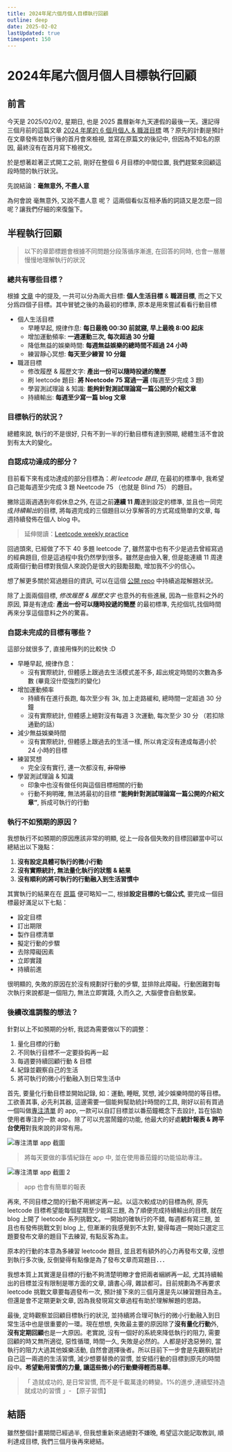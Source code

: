 ```yaml
---
title: 2024年尾六個月個人目標執行回顧
outline: deep
date: 2025-02-02
lastUpdated: true
timespent: 150
---
```


# 2024年尾六個月個人目標執行回顧

## 前言

今天是 2025/02/02, 星期日, 也是 2025 農曆新年九天連假的最後一天。還記得三個月前的這篇文章 [2024 年尾的 6 個月個人 & 職涯目標](./2024_6_month_goal.md) 嗎？原先的計劃是預計在文章發佈並執行後的首月會來檢視, 並寫在原篇文的後記中, 但因為不知名的原因, 最終沒有在首月寫下檢視文。

於是想著趁著正式開工之前, 剛好在整個 6 月目標的中間位置, 我們趕緊來回顧這段時間的執行狀況。

先說結論：**毫無意外, 不盡人意**

為何會說 毫無意外, 又說不盡人意 呢？ 這兩個看似互相矛盾的詞語又是怎麼一回呢？讓我們仔細的來復盤下。

## 半程執行回顧

> 以下的章節標題會根據不同問題分段落循序漸進, 在回答的同時, 也會一層層慢慢地理解執行的狀況

### 總共有哪些目標？
根據 [文章](./2024_6_month_goal.md) 中的提及, 一共可以分為兩大目標: **個人生活目標** & **職涯目標**, 而之下又分爲四個子目標。其中冒號之後的為最初的標準, 原本是用來嘗試看看行動目標

- 個人生活目標
	- 早睡早起, 規律作息: **每日最晚 00:30 前就寢, 早上最晚 8:00 起床**
	- 增加運動頻率: **一週運動三次, 每次超過 30 分鐘**
	- 降低無益的娛樂時間: **每週無益娛樂的總時間不超過 24 小時**
	- 練習靜心冥想: **每天至少練習 10 分鐘**
- 職涯目標
	- 修改履歷 & 履歷文字: **產出一份可以隨時投遞的簡歷**
	- 刷 leetcode 題目: **將 Neetcode 75 寫過一遍** (每週至少完成 3 題)
	- 學習測試理論 & 知識: **能夠針對測試理論寫一篇公開的介紹文章**
	- 持續輸出: **每週至少寫一篇 blog 文章**

### 目標執行的狀況？
總體來說, 執行的不是很好, 只有不到一半的行動目標有達到預期, 總體生活不會說到有太大的變化。

### 自認成功達成的部分？

目前看下來有成功達成的部分目標為：*刷 leetcode 題目*, 在最初的標準中, 我希望自己能每週至少完成 3 題 Neetcode 75 （也就是 Blind 75） 的題目。

撇除這兩週遇到年假休息之外, 在這之前**連續 11 周**達到設定的標準, 並且也一同完成*持續輸出*的目標, 將每週完成的三個題目以分享解答的方式寫成簡單的文章, 每週持續發佈在個人 blog 中。

> 延伸閱讀：[Leetcode weekly practice](./leetcode_weekly_practice/leetcode_weekly_practice_challenge.md)

回過頭來, 已經做了不下 40 多題 leetcode 了, 雖然當中也有不少是過去曾經寫過的經典題目, 但是這過程中我仍然學到很多。雖然是由儉入奢, 但是能連續 11 周達成兩個行動目標對我個人來說仍是很大的鼓勵鼓勵, 增加我不少的信心。 

想了解更多關於寫過題目的資訊, 可以在這個 [公開 repo](https://github.com/VictorChao996/leetcode/tree/main) 中持續追蹤解題狀況。

除了上面兩個目標, *修改履歷 & 履歷文字* 也意外的有些進展, 因為一些意料之外的原因, 算是有達成:  **產出一份可以隨時投遞的簡歷** 的最初標準, 先挖個坑,找個時間再來分享這個意料之外的驚喜。
### 自認未完成的目標有哪些？

這部分就很多了,  直接用條列的比較快 :D
- 早睡早起, 規律作息：
	- 沒有實際統計, 但體感上跟過去生活模式差不多, 超出規定時間的次數為多數 (畢竟沒什麼強烈的變化)
- 增加運動頻率
	- 持續有在進行長跑, 每次至少有 3k, 加上走路緩和, 總時間一定超過 30  分鐘
	- 沒有實際統計, 但體感上絕對沒有每週 3 次運動, 每次至少 30 分 （若扣除通勤的話）
- 減少無益娛樂時間
	- 沒有實際統計, 但體感上跟過去的生活一樣, 所以肯定沒有達成每週小於 24 小時的目標
- 練習冥想
	- 完全沒有實行, 連一次都沒有, ~~非常慘~~
- 學習測試理論 & 知識
	- 印象中也沒有做任何與這個目標相關的行動
	- 行動不夠明確, 無法將最初的目標 **”能夠針對測試理論寫一篇公開的介紹文章“**, 拆成可執行的行動


### 執行不如預期的原因？
我想執行不如預期的原因應該非常的明顯, 從上一段各個失敗的目標回顧當中可以總結出以下幾點：

1. **沒有設定具體可執行的微小行動**
2. **沒有實際統計, 無法量化執行的狀態 & 結果**
3. **沒有順利的將可執行的行動融入到生活習慣中**

其實執行的結果在在 [原篇](./2024_6_month_goal.md) 便可略知一二, 根據**設定目標的七個公式**, 要完成一個目標最好滿足以下七點：

- 設定目標
- 訂出期限
- 製作目標清單
- 擬定行動的步驟
- 去除障礙因素
- 立即實踐
- 持續前進

很明顯的, 失敗的原因在於沒有規劃好行動的步驟, 並排除此障礙。行動困難對每次執行來說都是一個阻力, 無法立即實踐, 久而久之, 大腦便會自動放棄。 

### 後續改進調整的想法？

針對以上不如預期的分析, 我認為需要做以下的調整：

1. 量化目標的行動
2. 不同執行目標不一定要掛鈎再一起
3. 每週要持續回顧行動 & 目標
4. 紀錄並觀察自己的生活
5. 將可執行的微小行動融入到日常生活中


首先, 要量化行動目標並開始記錄, 如：運動, 睡眠, 冥想, 減少娛樂時間的等目標。工欲善其事, 必先利其器, 這邊需要一個能夠幫助統計時間的工具, 剛好以前有買過一個叫做[專注清單](https://play.google.com/store/apps/details?id=com.superelement.pomodoro&hl=zh_TW&pli=1) 的 app, 一款可以自訂目標並以番茄鐘概念下去設計, 旨在協助使用者專注的一款 app。除了可以充當鬧鐘的功能, 他最大的好處**統計報表 & 跨平台使用**對我來說的非常有用。

![專注清單 app 截圖](./img/screenshot1.png)
> 將每天要做的事情紀錄在 app 中, 並在使用番茄鐘的功能協助專注。

![專注清單 app 截圖 2](./img/screenshot2.png)
> app 也會有簡單的報表

再來, 不同目標之間的行動不用綁定再一起。以這次較成功的目標為例,  原先 leetcode 目標希望能每個星期至少能寫三題, 為了順便完成持續輸出的目標, 就在 blog 上開了 leetcode 系列挑戰文。一開始的確執行的不錯, 每週都有寫三題, 並且也有發佈挑戰文到 blog 上, 但漸漸的我感覺到不太對, 變得每週一開始只選定三題要發布文章的題目下去練習, 有點反客為主。

原本的行動的本意為多練習 leetcode 題目, 並且若有額外的心力再發布文章, 沒想到執行多次後, 反倒變得有點像是為了發布文章而寫題目．．． 

我想本質上其實還是目標的行動不夠清楚明瞭才會把兩者綑綁再一起, 尤其持續輸出的目標並沒有限制是哪方面的文章, 讀書心得, 雜談都可。目前規劃為不再要求 leetcode 挑戰文章要每週發布一次, 預計接下來的三個月還是先以練習題目為主。但還是會不定期更新文章, 因為我發現寫文章過程有助於理解解題的思路。

最後, 定時觀察並回顧目標執行的狀況, 並持續將合理可執行的微小行動融入到日常生活中也是很重要的一環。現在想想, 失敗最主要的原因除了**沒有量化行動**外, **沒有定期回顧**也是一大原因。老實說, 沒有一個好的系統來降低執行的阻力, 需要回顧的時又無所適從, 惡性循環, 時間一久, 失敗是必然的。人都是好逸惡勞的, 當執行的阻力大過其他娛樂活動, 自然會選擇後者。所以目前下一步會是先觀察統計自己這一兩週的生活習慣, 減少想要替換的習慣, 並安插行動的目標到原先的時間段中。**希望動用習慣的力量, 讓這些微小的行動變得輕而易舉**。

> 「 造就成功的, 是日常習慣, 而不是千載萬逢的轉變。1%的進步,連續堅持造就成功的習慣 」- 【原子習慣】


## 結語
雖然整個計畫期間已經過半, 但我想重新來過絕對不嫌晚, 希望這次能記取教訓, 順利達成目標, 我們三個月後再來總結。

